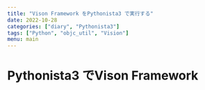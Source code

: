 ```yaml
---
title: "Vison Framework をPythonista3 で実行する"
date: 2022-10-28
categories: ["diary", "Pythonista3"]
tags: ["Python", "objc_util", "Vision"]
menu: main
---
```


# Pythonista3 でVison Framework
